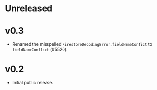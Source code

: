 # Unreleased

# v0.3
- Renamed the misspelled `FirestoreDecodingError.fieldNameConfict` to
  `fieldNameConflict` (#5520).

# v0.2
- Initial public release.
